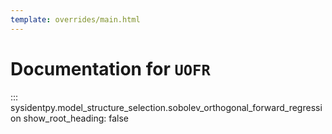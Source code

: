 ```yaml
---
template: overrides/main.html
---
```


# Documentation for `UOFR`

::: sysidentpy.model_structure_selection.sobolev_orthogonal_forward_regression
      show_root_heading: false